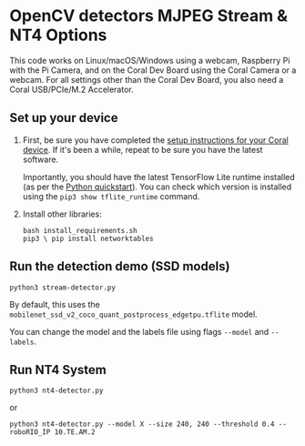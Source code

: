 # OpenCV detectors MJPEG Stream & NT4 Options
This code works on Linux/macOS/Windows using a webcam, Raspberry Pi with the Pi Camera, and on the Coral Dev
Board using the Coral Camera or a webcam. For all settings other than the Coral Dev Board, you also need a Coral
USB/PCIe/M.2 Accelerator.

## Set up your device

1.  First, be sure you have completed the [setup instructions for your Coral
    device](https://coral.ai/docs/setup/). If it's been a while, repeat to be sure
    you have the latest software.

    Importantly, you should have the latest TensorFlow Lite runtime installed
    (as per the [Python quickstart](
    https://www.tensorflow.org/lite/guide/python)). You can check which version is installed
    using the ```pip3 show tflite_runtime``` command.

2.  Install other libraries:

    ```
    bash install_requirements.sh
    pip3 \ pip install networktables
    ```


## Run the detection demo (SSD models)

```
python3 stream-detector.py
```

By default, this uses the ```mobilenet_ssd_v2_coco_quant_postprocess_edgetpu.tflite``` model.

You can change the model and the labels file using flags ```--model``` and ```--labels```.

## Run NT4 System

```
python3 nt4-detector.py
```
or
```
python3 nt4-detector.py --model X --size 240, 240 --threshold 0.4 --roboRIO_IP 10.TE.AM.2
```
